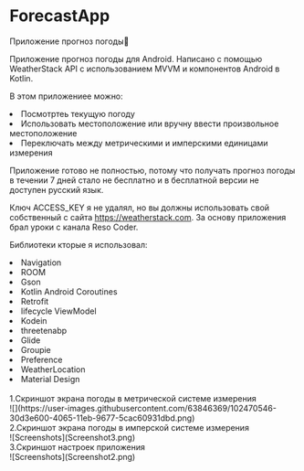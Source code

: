 # ForecastApp
Приложение прогноз погоды🌅


Приложение прогноз погоды для Android. Написано с помощью WeatherStack API с использованием MVVM и компонентов Android в Kotlin.

В этом приложениее можно:

<li> Посмотртеь текущую погоду
<li> Использовать местоположение или вручну ввести произвольное местоположение
<li> Переключать между метрическими и имперскими единицами измерения

Приложение готово не полностью, потому что получать прогноз погоды в течении 7 дней стало не бесплатно и в бесплатной версии не доступен русский язык.

Ключ ACCESS_KEY я не удалял, но вы должны использовать свой собственный с сайта https://weatherstack.com.
За основу приложения брал уроки с канала Reso Coder.

Библиотеки кторые я использовал:

<li> Navigation
<li> ROOM
<li> Gson
<li> Kotlin Android Coroutines
<li> Retrofit
<li> lifecycle ViewModel
<li> Kodein
<li> threetenabp
<li> Glide
<li> Groupie
<li> Preference
<li> WeatherLocation
<li> Material Design
<br>
<br>
1.Скриншот экрана погоды в метрической системе измерения
<br>
![](https://user-images.githubusercontent.com/63846369/102470546-30d3e600-4065-11eb-9677-5cac60931dbd.png)
<br>
2.Скриншот экрана погоды в имперской системе измерения
<br>  
![Screenshots](Screenshot3.png)
<br>
3.Скриншот настроек приложения
<br> 
![Screenshots](Screenshot2.png)


